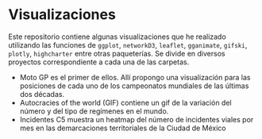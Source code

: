# Visualizaciones
 Este repositorio contiene algunas visualizaciones que he realizado utilizando las funciones de `ggplot`, `networkD3`, `leaflet`, `gganimate`, `gifski`, `plotly`, `highcharter` entre otras paqueterías. Se divide en diversos proyectos correspondiente a cada una de las carpetas. 
 
 - Moto GP es el primer de ellos. Allí propongo una visualización para las posiciones de cada uno de los campeonatos mundiales de las últimas dos décadas. 
 - Autocracies of the world (GIF) contiene un gif de la variación del número y del tipo de regímenes en el mundo.
 - Incidentes C5 muestra un heatmap del número de incidentes viales por mes en las demarcaciones territoriales de la Ciudad de México
